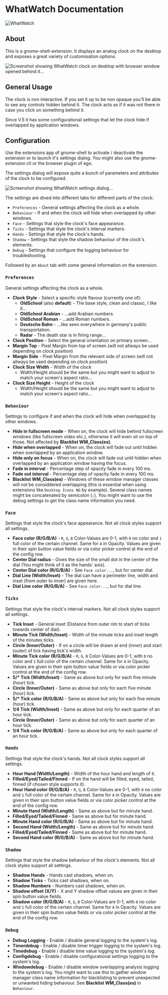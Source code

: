 # WhatWatch Documentation

![WhatWatch](WhatWatch-Icon.png)

## About

This is a gnome-shell-extension. It displays an analog clock on the desktop and exposes a great variety of customisation options.

![Screenshot showing WhatWatch clock on desktop with browser window opened behind it...](WhatWatch.png "Screenshot showing WhatWatch in action...")

## General Usage

The clock is non interactive. If you set it up to be non opaque you'll be able to see any controls hidden behind it. The clock acts as if it was not there in case you click on something behind it.

Since V.5 it has some configurational settings that let the clock hide if overlapped by application windows.

## Configuration

Use the extensions app of gnome-shell to activate / deactivate the extension or to launch it's settings dialog. You might also use the gnome-extension cli or the browser plugin of ego.

The settings dialog will expose quite a bunch of parameters and attributes of the clock to be configured.

![Screenshot showing WhatWatch settings dialog...](WhatWatch-Settings.png "Screenshot showing WhatWatch settings dialog in action...")

The settings are dived into different tabs for different parts of the clock:

* `Preferences` - General settings affecting the clock as a whole.
* `Behaviour` - If and when the clock will hide when overlapped by other windows.
* `Face` - Settings that style the clock's face appearance.
* `Ticks` - Settings that style the clock's interval markers.
* `Hands` - Settings that style the clock's hands.
* `Shadow` - Settings that style the shadow behaviour of the clock's elements.
* `Debug` - Settings that configure the logging behaviour for troubleshooting.

Followed by an `About` tab with some general information on the extension.

### `Preferences`

General settings affecting the clock as a whole.

* __Clock Style__ - Select a specific style flavour (currently one of):
    * __OldSchool__ (also __default__) - The base style, clean and classic, I like it...
    * __OldSchool Arabian__ - ...add Arabian numbers.
    * __OldSchool Roman__ - ...add Roman numbers.
    * __Deutsche Bahn__ - ...like seen everywhere in germany's public transportation.
    * __Radar__ - The death star is in firing range...
* __Clock Position__ - Select the general orientation on primary screen...
* __Margin Top__ - Pixel Margin from top of screen (will not allways be used depending on _clock position_)
* __Margin Side__ - Pixel Margin from the relevant side of screen (will not allways be used depending on _clock position_)
* __Clock Size Width__ - Width of the clock
    * Width/Height should be the same but you might want to adjust to match your screen's aspect ratio...
* __Clock Size Height__ - Height of the clock
    * Width/Height should be the same but you might want to adjust to match your screen's aspect ratio...

### `Behaviour`

Settings to configure if and when the clock will hide when overlapped by other windows.

* __Hide in fullscreen mode__ - When on, the clock will hide behind fullscreen windows (like fullscreen video etc.), otherwise it will even sit on top of those. Not affected by __Blacklist WM_Class(es)__.
* __Hide when overlapped__ - When on, the clock will fade out until hidden when overlapped by an application window.
* __Hide only on focus__ - When on, the clock will fade out until hidden when overlapped by an application window having the focus.
* __Fade in interval__ - Percentage step of opacity fade in every 100 ms.
* __Fade out interval__ - Percentage step of opacity fade in every 100 ms.
* __Blacklist WM_Class(es)__ - Windows of these window manager classes will not be considdered overlapping (this is essential when using extensions like `Desktop Icons NG` by example). Several class names might be concatenated by semicolon (`;`). You might want to use the debug settings to get the class name information you need.

### `Face`

Settings that style the clock's face appearance. Not all clock styles support all settings.

* __Face color (R/G/B/A)__ - `R`, `G`, `B` Color-Values are 0-1, with `0` no color and `1` full color of the certain channel. Same for `A` in Opacity. Values are given in their spin button value fields or via color picker control at the end of the config row.
* __Center Dial radius__ - Gives the size of the small dot in the center of the dial (You might think of it as the hands' axis).
* __Center Dial color (R/G/B/A)__ - See `Face color...`, but for center dial.
* __Dial Line (Width/Inset)__ - The dial can have a perimeter line, width and inset (from outer to inner) are given here.
* __Dial Line color (R/G/B/A)__ - See `Face color...`, but for dial line.


### `Ticks`

Settings that style the clock's interval markers. Not all clock styles support all settings.

* __Tick Inset__ - General inset (Distance from outer rim to start of ticks towards center of dial).
* __Minute Tick (Width/Inset)__ - Width of the minute ticks and inset length of the minutes ticks.
* __Circle (Inner/Outer)__ - If on a circle will be drawn at end (inner) and start (outer) of tick having tick's width.
* __Minute Tick color (R/G/B/A)__ - `R`, `G`, `B` Color-Values are 0-1, with `0` no color and `1` full color of the certain channel. Same for `A` in Opacity. Values are given in their spin button value fields or via color picker control at the end of the config row.
* __5/* Tick (Width/Inset)__ - Same as above but only for each five minute (hour) tick.
* __Circle (Inner/Outer)__ - Same as above but only for each five minute (hour) tick.
* __5/* Tick color (R/G/B/A)__ - Same as above but only for each five minute (hour) tick.
* __1/4 Tick (Width/Inset)__ - Same as above but only for each quarter of an hour tick.
* __Circle (Inner/Outer)__ - Same as above but only for each quarter of an hour tick.
* __1/4 Tick color (R/G/B/A)__ - Same as above but only for each quarter of an hour tick.


### `Hands`

Settings that style the clock's hands. Not all clock styles support all settings.

* __Hour Hand (Width/Length)__ - Width of the hour hand and length of it.
* __Filled/Eyed/Tailed/Finned__ - If on the hand will be filled, eyed, tailed, finned (if chosen style supports it).
* __Hour Hand color (R/G/B/A)__ - `R`, `G`, `B` Color-Values are 0-1, with `0` no color and `1` full color of the certain channel. Same for `A` in Opacity. Values are given in their spin button value fields or via color picker control at the end of the config row.
* __Minute Hand (Width/Length)__ - Same as above but for minute hand.
* __Filled/Eyed/Tailed/Finned__ - Same as above but for minute hand.
* __Minute Hand color (R/G/B/A)__ - Same as above but for minute hand.
* __Second Hand (Width/Length)__ - Same as above but for minute hand.
* __Filled/Eyed/Tailed/Finned__ - Same as above but for minute hand.
* __Second Hand color (R/G/B/A)__ - Same as above but for minute hand.

### `Shadow`

Settings that style the shadow behaviour of the clock's elements. Not all clock styles support all settings.

* __Shadow Hands__ - Hands cast shadows, when on.
* __Shadow Ticks__ - Ticks cast shadows, when on.
* __Shadow Numbers__ - Numbers cast shadows, when on.
* __Shadow offset (X/Y)__ - X and Y shadow offset values are given in their spin button value fields.
* __Shadow color (R/G/B/A)__ - `R`, `G`, `B` Color-Values are 0-1, with `0` no color and `1` full color of the certain channel. Same for `A` in Opacity. Values are given in their spin button value fields or via color picker control at the end of the config row.

### `Debug`

* __Debug Logging__ - Enable / disable general logging to the system's log.
* __Timerdebug__ - Enable / disable timer trigger logging to the system's log.
* __Timedebug__ - Enable / disable time value logging to the system's log.
* __Configdebug__ - Enable / disable configurational settings logging to the system's log.
* __Windowdebug__ - Enable / disable window overlapping analysis logging to the system's log. You might want to use this to gather window manager class name information for blacklisting to prevent unexpected or unwanted hiding behaviour. See __Blacklist WM_Class(es)__ in `Behaviour`. 
